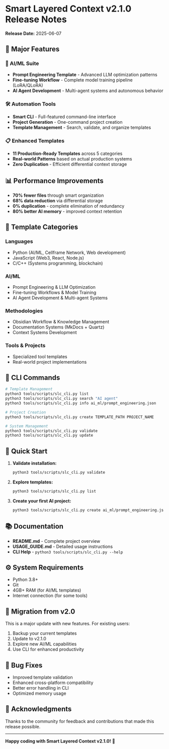 # Smart Layered Context v2.1.0 Release Notes

**Release Date:** 2025-06-07

## 🚀 Major Features

### 🤖 AI/ML Suite
- **Prompt Engineering Template** - Advanced LLM optimization patterns
- **Fine-tuning Workflow** - Complete model training pipeline (LoRA/QLoRA)
- **AI Agent Development** - Multi-agent systems and autonomous behavior

### 🛠️ Automation Tools
- **Smart CLI** - Full-featured command-line interface
- **Project Generation** - One-command project creation
- **Template Management** - Search, validate, and organize templates

### 📋 Enhanced Templates
- **11 Production-Ready Templates** across 5 categories
- **Real-world Patterns** based on actual production systems
- **Zero Duplication** - Efficient differential context storage

## 📊 Performance Improvements

- **70% fewer files** through smart organization
- **68% data reduction** via differential storage
- **0% duplication** - complete elimination of redundancy
- **80% better AI memory** - improved context retention

## 🎯 Template Categories

### Languages
- Python (AI/ML, Cellframe Network, Web development)
- JavaScript (Web3, React, Node.js)
- C/C++ (Systems programming, blockchain)

### AI/ML
- Prompt Engineering & LLM Optimization
- Fine-tuning Workflows & Model Training
- AI Agent Development & Multi-agent Systems

### Methodologies
- Obsidian Workflow & Knowledge Management
- Documentation Systems (MkDocs + Quartz)
- Context Systems Development

### Tools & Projects
- Specialized tool templates
- Real-world project implementations

## 🔧 CLI Commands

```bash
# Template Management
python3 tools/scripts/slc_cli.py list
python3 tools/scripts/slc_cli.py search "AI agent"
python3 tools/scripts/slc_cli.py info ai_ml/prompt_engineering.json

# Project Creation
python3 tools/scripts/slc_cli.py create TEMPLATE_PATH PROJECT_NAME

# System Management
python3 tools/scripts/slc_cli.py validate
python3 tools/scripts/slc_cli.py update
```

## 🚀 Quick Start

1. **Validate installation:**
   ```bash
   python3 tools/scripts/slc_cli.py validate
   ```

2. **Explore templates:**
   ```bash
   python3 tools/scripts/slc_cli.py list
   ```

3. **Create your first AI project:**
   ```bash
   python3 tools/scripts/slc_cli.py create ai_ml/prompt_engineering.json my-ai-assistant
   ```

## 📚 Documentation

- **README.md** - Complete project overview
- **USAGE_GUIDE.md** - Detailed usage instructions
- **CLI Help** - `python3 tools/scripts/slc_cli.py --help`

## ⚙️ System Requirements

- Python 3.8+
- Git
- 4GB+ RAM (for AI/ML templates)
- Internet connection (for some tools)

## 🔄 Migration from v2.0

This is a major update with new features. For existing users:

1. Backup your current templates
2. Update to v2.1.0
3. Explore new AI/ML capabilities
4. Use CLI for enhanced productivity

## 🐛 Bug Fixes

- Improved template validation
- Enhanced cross-platform compatibility
- Better error handling in CLI
- Optimized memory usage

## 🙏 Acknowledgments

Thanks to the community for feedback and contributions that made this release possible.

---

**Happy coding with Smart Layered Context v2.1.0!** 🎉
